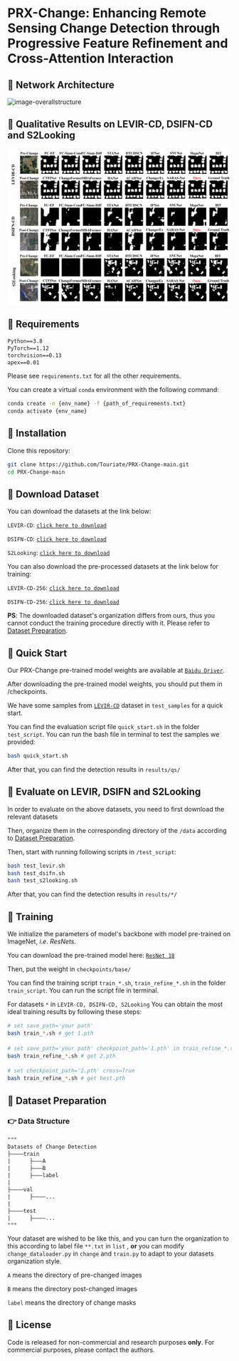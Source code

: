 # PRX-Change: Enhancing Remote Sensing Change Detection through Progressive Feature Refinement and Cross-Attention Interaction

## :speech_balloon: Network Architecture

![image-overallstructure](images/Overall_structure.png)

 ## :speech_balloon: Qualitative Results on LEVIR-CD, DSIFN-CD and S2Looking

[//]: # (![image-QuantitativeResult]&#40;Images/image-20221117160727181.png&#41;)

![image-QualitativeResult](images/Qualitative_results.png)

## :speech_balloon: Requirements

```
Python==3.8
PyTorch==1.12
torchvision==0.13
apex==0.01
```

Please see `requirements.txt` for all the other requirements.

You can create a virtual `conda` environment with the following command:

```bash
conda create -n {env_name} -f {path_of_requirements.txt}
conda activate {env_name}
```

## :speech_balloon: Installation

Clone this repository:

```bash
git clone https://github.com/Touriate/PRX-Change-main.git
cd PRX-Change-main
```

## :speech_balloon: Download Dataset

You can download the datasets at the link below:

`LEVIR-CD`: [`click here to download`](https://justchenhao.github.io/LEVIR/)

`DSIFN-CD`:  [`click here to download`](https://github.com/GeoZcx/A-deeply-supervised-image-fusion-network-for-change-detection-in-remote-sensing-images/tree/master/dataset)

`S2Looking`: [`click here to download`](https://github.com/S2Looking/Dataset)

You can also download the pre-processed datasets at the link below for training:

`LEVIR-CD-256`: [`click here to download`](https://www.dropbox.com/sh/lnjxpflvgjijwoj/AAAgWr3xgOjqtTWPVpbLVcfNa?dl=0)

`DSIFN-CD-256`: [`click here to download`](https://www.dropbox.com/sh/i54h8kkpgar1s07/AACK5_jLGS3cP9ocgOMEUJcNa?dl=0)

**PS**: The downloaded dataset's organization differs from ours, thus you cannot conduct the training procedure directly with it. Please refer to [Dataset Preparation](#jump). 

## :speech_balloon: Quick Start

Our PRX-Change pre-trained model weights are available at  [`Baidu Driver`](https://pan.baidu.com/s/1I6t6RFCV78xPAMG_-h0Jzw?pwd=jrxl). 

After downloading the pre-trained model weights, you should put them in /checkpoints.

We have some samples from [`LEVIR-CD`](https://justchenhao.github.io/LEVIR/) dataset in `test_samples` for a quick start. 

You can find the evaluation script file `quick_start.sh` in the folder `test_script`. You can run the bash file in terminal to test the samples we provided:

```bash
bash quick_start.sh
```

After that, you can find the detection results in `results/qs/`

 ## :speech_balloon: Evaluate on LEVIR, DSIFN and S2Looking

In order to evaluate on the above datasets, you need to first download the relevant datasets

Then, organize them in the corresponding directory of the `/data` according to [Dataset Preparation](#jump). 

Then, start with running following scripts in `/test_script`:

```bash
bash test_levir.sh
bash test_dsifn.sh
bash test_s2looking.sh
```

After that, you can find the detection results in `results/*/`

## :speech_balloon: Training

We initialize the parameters of model's backbone with model pre-trained on ImageNet,  $i.e.$ $ResNets$.

You can download the pre-trained model  here: [`ResNet 18`](https://download.pytorch.org/models/resnet18-f37072fd.pth)

Then, put the weight in `checkpoints/base/`

You can find the training script `train_*.sh`, `train_refine_*.sh` in the folder `train_script`. You can run the script file in terminal.

For datasets `*` in `LEVIR-CD, DSIFN-CD, S2Looking` You can obtain the most ideal training results by following these steps:

```bash
# set save_path='your path'
bash train_*.sh # get 1.pth

# set save_path='your path' checkpoint_path='1.pth' in train_refine_*.sh'
bash train_refine_*.sh # get 2.pth

# set checkpoint_path='2.pth' cross=True
bash train_refine_*.sh # get best.pth
```

## :speech_balloon: <span id="jump">Dataset Preparation</span>

### :point_right: Data Structure

```
"""
Datasets of Change Detection
├————train
|      ├———A  
|      ├———B
|      ├———label
|
├————val
|      ├————...
|
├————test
|      ├————...
"""
```

Your dataset are wished to be like this, and you can turn the organization to this according to label file  `**.txt` in `list` , **or** you can modify `change_dataloader.py` in `change` and `train.py`  to adapt to your datasets organization style.

`A` means the directory of pre-changed images

`B` means the directory post-changed images

`label` means the directory of change masks

## :speech_balloon: License

Code is released for non-commercial and research purposes **only**. For commercial purposes, please contact the authors.
